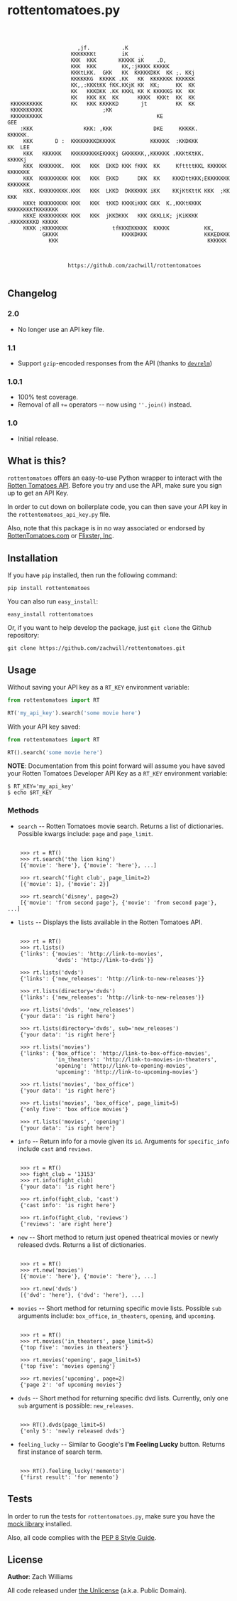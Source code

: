 rottentomatoes.py
================

<pre><code>


                      ,jf.          .K                                          
                    KKKKKKKt        iK    .                                     
                    KKK  KKK       KKKKK iK    .D,                              
                    KKK  KKK        KK,:jKKKK KKKKK                             
                    KKKtLKK.  GKK   KK  KKKKKDKK  KK ;. KKj                     
                    KKKKKKG  KKKKK .KK   KK  KKKKKKK KKKKKK                     
                    KK,,:KKKtKK fKK.KKjK KK  KK;     KK  KK                     
                    KK   KKKDKK .KK KKKL KK K KKKKKG KK  KK                     
                    KK   KKK KK  KK      KKKK  KKKt  KK  KK                     
 KKKKKKKKKK         KK   KKK KKKKKD       jt         KK  KK                     
 KKKKKKKKKK                   ;KK                                               
 KKKKKKKKKK                                    KE                        GEE    
    :KKK                KKK: ,KKK             DKE     KKKKK.           KKKKKK.  
     KKK       D :  KKKKKKKKDKKKKK           KKKKKK  :KKDKKK           KK  LEE  
     KKK   KKKKKK   KKKKKKKKKEKKKKj GKKKKKK,,KKKKKK .KKKtKtKK.         KKKKKj   
     KKK  KKKKKKK.  KKK   KKK  EKKD KKK fKKK  KK     KfttttKKL KKKKKK  KKKKKKK  
     KKK  KKKKKKKKK KKK   KKK  EKKD      DKK  KK    KKKDttKKK;EKKKKKKK  KKKKKKK 
     KKK. KKKKKKKKK.KKK   KKK  LKKD  DKKKKKK iKK    KKjKtKttK KKK  ;KK      KKK 
     KKKt KKKKKKKKK KKK   KKK  tKKD KKKKiKKK GKK  K.,KKKtKKKK KKKKKKKKfKKKKKKK  
     KKKE KKKKKKKKK KKK   KKK  jKKDKKK   KKK GKKLLK; jKiKKKK .KKKKKKKKD KKKKK   
     KKKK ;KKKKKKKK              tfKKKEKKKKK  KKKKK           KK,               
           GKKKK                    KKKKDKKK                  KKKEDKKK          
             KKK                                               KKKKKK           



                   https://github.com/zachwill/rottentomatoes

</code></pre>


Changelog
---------

### 2.0

* No longer use an API key file.

### 1.1

* Support `gzip`-encoded responses from the API (thanks to [`devrelm`](https://github.com/devrelm))

### 1.0.1

* 100% test coverage.
* Removal of all `+=` operators -- now using `''.join()` instead.

### 1.0

* Initial release.


What is this?
------------

`rottentomatoes` offers an easy-to-use Python wrapper to interact with the
[Rotten Tomatoes API](http://developer.rottentomatoes.com/). Before you try and
use the API, make sure you sign up to get an API Key.

In order to cut down on boilerplate code, you can then save your API key in the
`rottentomatoes_api_key.py` file.

Also, note that this package is in no way associated or endorsed by
[RottenTomatoes.com](http://www.rottentomatoes.com/) or [Flixster,
Inc](http://www.flixster.com/).


Installation
------------

If you have `pip` installed, then run the following command:

    pip install rottentomatoes

You can also run `easy_install`:

    easy_install rottentomatoes

Or, if you want to help develop the package, just `git clone` the Github
repository:

    git clone https://github.com/zachwill/rottentomatoes.git


Usage
-----

Without saving your API key as a `RT_KEY` environment variable:

```python
from rottentomatoes import RT

RT('my_api_key').search('some movie here')
```

With your API key saved:

```python
from rottentomatoes import RT

RT().search('some movie here')
```

**NOTE**: Documentation from this point forward will assume you have saved your
Rotten Tomatoes Developer API Key as a `RT_KEY` environment variable:

    $ RT_KEY='my_api_key'
    $ echo $RT_KEY


### Methods

* `search`  -- Rotten Tomatoes movie search. Returns a list of dictionaries. Possible kwargs include: `page` and `page_limit`.
<pre><code>
    >>> rt = RT()
    >>> rt.search('the lion king')
    [{'movie': 'here'}, {'movie': 'here'}, ...]

    >>> rt.search('fight club', page_limit=2)
    [{'movie': 1}, {'movie': 2}]

    >>> rt.search('disney', page=2)
    [{'movie': 'from second page'}, {'movie': 'from second page'}, ...]
</code></pre>

* `lists` -- Displays the lists available in the Rotten Tomatoes API.
<pre><code>
    >>> rt = RT()
    >>> rt.lists()
    {'links': {'movies': 'http://link-to-movies',
               'dvds': 'http://link-to-dvds'}}

    >>> rt.lists('dvds')
    {'links': {'new_releases': 'http://link-to-new-releases'}}

    >>> rt.lists(directory='dvds')
    {'links': {'new_releases': 'http://link-to-new-releases'}}

    >>> rt.lists('dvds', 'new_releases')
    {'your data': 'is right here'}

    >>> rt.lists(directory='dvds', sub='new_releases')
    {'your data': 'is right here'}

    >>> rt.lists('movies')
    {'links': {'box_office': 'http://link-to-box-office-movies',
               'in_theaters': 'http://link-to-movies-in-theaters',
               'opening': 'http://link-to-opening-movies',
               'upcoming': 'http://link-to-upcoming-movies'}

    >>> rt.lists('movies', 'box_office')
    {'your data': 'is right here'}

    >>> rt.lists('movies', 'box_office', page_limit=5)
    {'only five': 'box office movies'}

    >>> rt.lists('movies', 'opening')
    {'your data': 'is right here'}
</code></pre>

* `info` -- Return info for a movie given its `id`. Arguments for `specific_info` include `cast` and `reviews`.
<pre><code>
    >>> rt = RT()
    >>> fight_club = '13153'
    >>> rt.info(fight_club)
    {'your data': 'is right here'}

    >>> rt.info(fight_club, 'cast')
    {'cast info': 'is right here'}

    >>> rt.info(fight_club, 'reviews')
    {'reviews': 'are right here'}
</code></pre>

* `new`  -- Short method to return just opened theatrical movies or newly released dvds. Returns a list of dictionaries.
<pre><code>
    >>> rt = RT()
    >>> rt.new('movies')
    [{'movie': 'here'}, {'movie': 'here'}, ...]

    >>> rt.new('dvds')
    [{'dvd': 'here'}, {'dvd': 'here'}, ...]
</code></pre>

* `movies` -- Short method for returning specific movie lists. Possible `sub` arguments include: `box_office`, `in_theaters`, `opening`, and `upcoming`.
<pre><code>
    >>> rt = RT()
    >>> rt.movies('in_theaters', page_limit=5)
    {'top five': 'movies in theaters'}

    >>> rt.movies('opening', page_limit=5)
    {'top five': 'movies opening'}

    >>> rt.movies('upcoming', page=2)
    {'page 2': 'of upcoming movies'}
</code></pre>

* `dvds` -- Short method for returning specific dvd lists. Currently, only one `sub` argument is possible: `new_releases`.
<pre><code>
    >>> RT().dvds(page_limit=5)
    {'only 5': 'newly released dvds'}
</code></pre>

* `feeling_lucky` -- Similar to Google's **I'm Feeling Lucky** button. Returns first instance of search term.
<pre><code>
    >>> RT().feeling_lucky('memento')
    {'first result': 'for memento'}
</code></pre>


Tests
-----

In order to run the tests for `rottentomatoes.py`, make sure you have the
[mock library](http://pypi.python.org/pypi/mock) installed.

Also, all code complies with the [PEP 8 Style Guide](http://www.python.org/dev/peps/pep-0008/).


License
-------

**Author**: Zach Williams

All code released under [the Unlicense](http://unlicense.org/) (a.k.a. Public
Domain).

